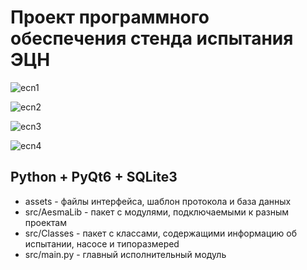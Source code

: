 # Проект программного обеспечения стенда испытания ЭЦН

![ecn1](https://github.com/AesmaDiv/PumpTest/assets/34000496/bfb6e2ed-57c3-44f2-9713-b9a915b13ae9)

![ecn2](https://github.com/AesmaDiv/PumpTest/assets/34000496/5aedcf96-22bf-40d1-bb8e-2aaf95e35847)

![ecn3](https://github.com/AesmaDiv/PumpTest/assets/34000496/7644104e-36ab-4f82-9ff0-0749c6b30f08)

![ecn4](https://github.com/AesmaDiv/PumpTest/assets/34000496/61ca5140-31cd-4d9a-a96e-c6fc700e07e2)

## Python + PyQt6 + SQLite3
* assets          - файлы интерфейса, шаблон протокола и база данных
* src/AesmaLib    - пакет с модулями, подключаемыми к разным проектам
* src/Classes     - пакет с классами, содержащими информацию об испытании, насосе и типоразмереd
* src/main.py     - главный исполнительный модуль
